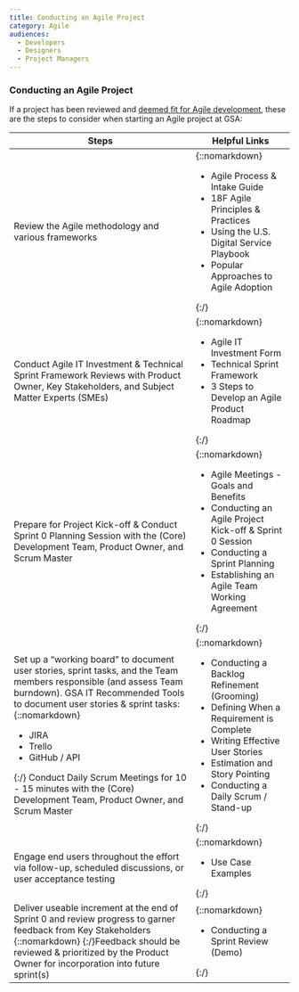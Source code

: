 ```yaml
---
title: Conducting an Agile Project
category: Agile
audiences:
  - Developers
  - Designers
  - Project Managers
---
```

<style>
  table {
    width: 100%;
    table-layout: fixed;
  }
</style>

### Conducting an Agile Project
If a project has been reviewed and [deemed fit for Agile development](), these are the steps to consider when starting an Agile project at GSA:

|**Steps** | **Helpful Links**
|---------------|---------------|
|Review the Agile methodology and various frameworks |{::nomarkdown}<ul><li>Agile Process & Intake Guide</li> <li>18F Agile Principles & Practices</li> <li>Using the U.S. Digital Service Playbook</li> <li>Popular Approaches to Agile Adoption</li></ul>{:/}|
|Conduct Agile IT Investment & Technical Sprint Framework Reviews with Product Owner, Key Stakeholders, and Subject Matter Experts (SMEs)|{::nomarkdown}<ul><li>Agile IT Investment Form</li> <li>Technical Sprint Framework</li> <li>3 Steps to Develop an Agile Product Roadmap</li></ul>{:/}|
|Prepare for Project Kick-off & Conduct Sprint 0 Planning Session with the (Core) Development Team, Product Owner, and Scrum Master |{::nomarkdown}<ul><li>Agile Meetings - Goals and Benefits</li> <li>Conducting an Agile Project Kick-off & Sprint 0 Session</li> <li>Conducting a Sprint Planning</li> <li>Establishing an Agile Team Working Agreement</li></ul>{:/}|
|Set up a “working board” to document user stories, sprint tasks, and the Team members responsible (and assess Team burndown). GSA IT Recommended Tools to document user stories & sprint tasks: {::nomarkdown}<ul><li>JIRA</li> <li>Trello</li> <li>GitHub / API</li></ul>{:/} Conduct Daily Scrum Meetings for 10 - 15 minutes with the (Core) Development Team, Product Owner, and Scrum Master|  {::nomarkdown}<ul><li>Conducting a Backlog Refinement (Grooming)</li> <li>Defining When a Requirement is Complete</li> <li>Writing Effective User Stories</li> <li>Estimation and Story Pointing</li> <li>Conducting a Daily Scrum / Stand-up</li></ul>{:/}|
|Engage end users throughout the effort via follow-up, scheduled discussions, or user acceptance testing |{::nomarkdown}<ul><li>Use Case Examples</li></ul>{:/}|
|Deliver useable increment at the end of Sprint 0 and review progress to garner feedback from Key Stakeholders {::nomarkdown} {:/}Feedback should be reviewed & prioritized by the Product Owner for incorporation into future sprint(s)| {::nomarkdown}<ul><li>Conducting a Sprint Review (Demo)</li></ul>{:/}|


